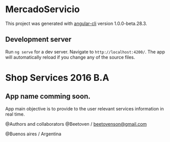 # MercadoServicio

This project was generated with [angular-cli](https://github.com/angular/angular-cli) version 1.0.0-beta.28.3.

## Development server
Run `ng serve` for a dev server. Navigate to `http://localhost:4200/`. The app will automatically reload if you change any of the source files.
# Shop Services 2016 B.A
## App name comming soon.

App main objective is to provide to the user relevant services information in real time.


@Authors and collaborators
@Beetoven / beetovenson@gmail.com 

@Buenos aires / Argentina
